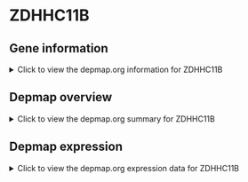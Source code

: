 <h1>ZDHHC11B</h1>

<h2>Gene information</h2>
<details>
  <summary>Click to view the depmap.org information for ZDHHC11B</summary>
  <iframe src="https://depmap.org/portal/gene/ZDHHC11B?tab=about" style="border:none;width:100%;height:800px"></iframe>
</details>

<h2>Depmap overview</h2>
<details>
  <summary>Click to view the depmap.org summary for ZDHHC11B</summary>
  <iframe src="https://depmap.org/portal/gene/ZDHHC11B?tab=overview" style="border:none;width:100%;height:800px"></iframe>
</details>

<h2>Depmap expression</h2>
<details>
  <summary>Click to view the depmap.org expression data for ZDHHC11B</summary>
  <iframe src="https://depmap.org/portal/gene/ZDHHC11B?tab=characterization" style="border:none;width:100%;height:800px"></iframe>
</details>


<!--
<h2>Reactome Pathway diagram</h2>
<details>
  <summary>Click to view Reactome pathway for ZDHHC11B</summary>
  PNAME
</details>
-->


